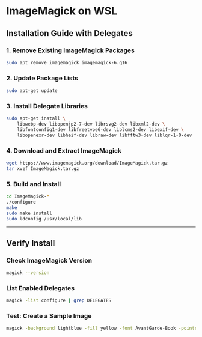 # ImageMagick on WSL

## Installation Guide with Delegates

### 1. Remove Existing ImageMagick Packages

```sh
sudo apt remove imagemagick imagemagick-6.q16
```

### 2. Update Package Lists

```sh
sudo apt-get update
```

### 3. Install Delegate Libraries

```sh
sudo apt-get install \
    libwebp-dev libopenjp2-7-dev librsvg2-dev libxml2-dev \
    libfontconfig1-dev libfreetype6-dev liblcms2-dev libexif-dev \
    libopenexr-dev libheif-dev libraw-dev libfftw3-dev liblqr-1-0-dev
```

### 4. Download and Extract ImageMagick

```sh
wget https://www.imagemagick.org/download/ImageMagick.tar.gz
tar xvzf ImageMagick.tar.gz
```

### 5. Build and Install

```sh
cd ImageMagick-*
./configure
make
sudo make install
sudo ldconfig /usr/local/lib
```

---

## Verify Install

### Check ImageMagick Version

```sh
magick --version
```

### List Enabled Delegates

```sh
magick -list configure | grep DELEGATES
```

### Test: Create a Sample Image

```sh
magick -background lightblue -fill yellow -font AvantGarde-Book -pointsize 72 label:Helloworld helloworld.png
```


